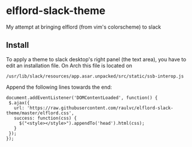 # elflord-slack-theme
My attempt at bringing elflord (from vim's colorscheme) to slack

## Install
To apply a theme to slack desktop's right panel (the text area), you have to edit an installation file.
On Arch this file is located on 
```
/usr/lib/slack/resources/app.asar.unpacked/src/static/ssb-interop.js
```

Append the following lines towards the end:
```
document.addEventListener('DOMContentLoaded', function() {
 $.ajax({
   url: 'https://raw.githubusercontent.com/raulvc/elflord-slack-theme/master/elflord.css',
   success: function(css) {
     $("<style></style>").appendTo('head').html(css);
   }
 });
});
```
